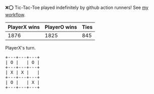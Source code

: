 :x::o: Tic-Tac-Toe played indefinitely by github action runners! See [my workflow](.github/workflows/play.yaml).

|PlayerX wins|PlayerO wins|Ties|
|-|-|-|
|1876|1825|845|

PlayerX's turn.

<pre>
+---+---+---+
| O |   | O |
+---+---+---+
| X | X |   |
+---+---+---+
| O |   | X |
+---+---+---+
</pre>